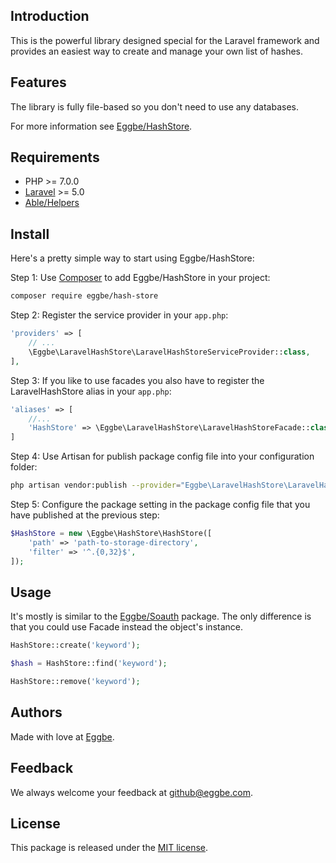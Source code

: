 ## Introduction
This is the powerful library designed special for the Laravel framework and provides an easiest way to create and manage your own list of hashes.      


## Features
The library is fully file-based so you don't need to use any databases. 

For more information see [Eggbe/HashStore](https://github.com/eggbe/hash-store).  

## Requirements
* PHP >= 7.0.0
* [Laravel](https://github.com/laravel/laravel) >= 5.0
* [Able/Helpers](https://github.com/phpable/helpers)

## Install
Here's a pretty simple way to start using Eggbe/HashStore:


Step 1: Use [Composer](http://getcomposer.org) to add Eggbe/HashStore in your project: 

```bash
composer require eggbe/hash-store
```

Step 2: Register the service provider in your `app.php`:

```php
'providers' => [
	// ...
	\Eggbe\LaravelHashStore\LaravelHashStoreServiceProvider::class,
],
```


Step 3: If you like to use facades you also have to register the LaravelHashStore alias in your `app.php`:

```php
'aliases' => [
	//...
	'HashStore' => \Eggbe\LaravelHashStore\LaravelHashStoreFacade::class,
]
```

Step 4: Use Artisan for publish package config file into your configuration folder:

```bash
php artisan vendor:publish --provider="Eggbe\LaravelHashStore\LaravelHashStoreServiceProvider"
```


Step 5: Configure the package setting in the package config file that you have published at the previous step:

```php
$HashStore = new \Eggbe\HashStore\HashStore([
	'path' => 'path-to-storage-directory',
	'filter' => '^.{0,32}$',
]);
```

## Usage
It's mostly is similar to the [Eggbe/Soauth](https://github.com/eggbe/hash-store) package.
The only difference is that you could use Facade instead the object's instance. 

```php
HashStore::create('keyword');
```
 
```php
$hash = HashStore::find('keyword');
```

```php
HashStore::remove('keyword');
```

## Authors
Made with love at [Eggbe](http://eggbe.com).


## Feedback 
We always welcome your feedback at [github@eggbe.com](mailto:github@eggbe.com).


## License
This package is released under the [MIT license](https://github.com/eggbe/laravel-hash-store/blob/master/LICENSE).
